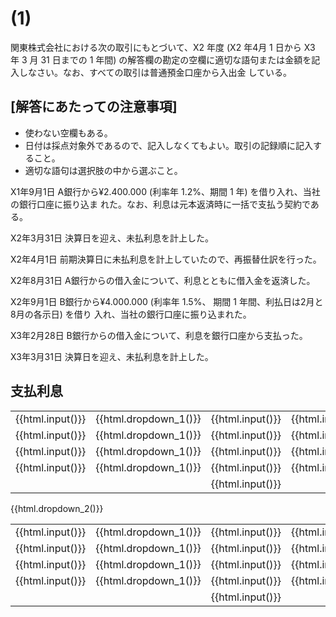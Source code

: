 # (1)

関東株式会社における次の取引にもとづいて、X2 年度 (X2 年4月 1 日から X3 年 3 月 31 日までの 1 年間)
の解答欄の勘定の空欄に適切な語句または金額を記入しなさい。なお、すべての取引は普通預金口座から入出金
している。

## [解答にあたっての注意事項]
* 使わない空欄もある。
* 日付は採点対象外であるので、記入しなくてもよい。取引の記録順に記入すること。
* 適切な語句は選択肢の中から選ぶこと。

X1年9月1日 A銀行から¥2.400.000 (利率年 1.2%、期間 1 年) を借り入れ、当社の銀行口座に振り込ま
れた。なお、利息は元本返済時に一括で支払う契約である。

X2年3月31日 決算日を迎え、未払利息を計上した。

X2年4月1日 前期決算日に未払利息を計上していたので、再振替仕訳を行った。

X2年8月31日 A銀行からの借入金について、利息とともに借入金を返済した。

X2年9月1日 B銀行から¥4.000.000 (利率年 1.5%、 期間 1 年間、利払日は2月と8月の各示日) を借り
入れ、当社の銀行口座に振り込まれた。

X3年2月28日 B銀行からの借入金について、利息を銀行口座から支払った。

X3年3月31日 決算日を迎え、未払利息を計上した。

## 支払利息
|  |  | |  |  |  |
| :--- | :--- | :--- | :--- | :--- | :--- |
| {{html.input()}} | {{html.dropdown_1()}} | {{html.input()}} | {{html.input()}} | {{html.dropdown_1()}} | {{html.input()}} |
| {{html.input()}} | {{html.dropdown_1()}} | {{html.input()}} | {{html.input()}} | {{html.dropdown_1()}} | {{html.input()}} |
| {{html.input()}} | {{html.dropdown_1()}} | {{html.input()}} | {{html.input()}} | {{html.dropdown_1()}} | {{html.input()}} |
| {{html.input()}} | {{html.dropdown_1()}} | {{html.input()}} | {{html.input()}} | {{html.dropdown_1()}} | {{html.input()}} |
|  |  | {{html.input()}} |  |  | {{html.input()}} |

{{html.dropdown_2()}}

|  |  | |  |  |  |
| :--- | :--- | :--- | :--- | :--- | :--- |
| {{html.input()}} | {{html.dropdown_1()}} | {{html.input()}} | {{html.input()}} | {{html.dropdown_1()}} | {{html.input()}} |
| {{html.input()}} | {{html.dropdown_1()}} | {{html.input()}} | {{html.input()}} | {{html.dropdown_1()}} | {{html.input()}} |
| {{html.input()}} | {{html.dropdown_1()}} | {{html.input()}} | {{html.input()}} | {{html.dropdown_1()}} | {{html.input()}} |
| {{html.input()}} | {{html.dropdown_1()}} | {{html.input()}} | {{html.input()}} | {{html.dropdown_1()}} | {{html.input()}} |
|  |  | {{html.input()}} |  |  | {{html.input()}} |
